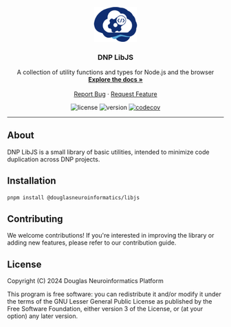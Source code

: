 <!-- PROJECT LOGO -->
<div align="center">
  <a href="https://github.com/DouglasNeuroInformatics/LibJS">
    <img src=".github/assets/libjs-logo.png" alt="Logo" width="100" >
  </a>
  <h3 align="center">DNP LibJS</h3>
  <p align="center">
    A collection of utility functions and types for Node.js and the browser
    <br />
    <a href="https://github.com/DouglasNeuroInformatics/LibJS">
      <strong>Explore the docs »
      </strong>
    </a>
    <br />
    <br />
    <a href="https://github.com/DouglasNeuroInformatics/LibJS/issues" rel="noreferrer" target="_blank">Report Bug</a>
    ·
    <a href="https://github.com/DouglasNeuroInformatics/LibJS/issues" rel="noreferrer" target="_blank">Request Feature</a>
  </p>
</div>

<!-- PROJECT SHIELDS -->
<div align="center">

![license](https://img.shields.io/github/license/DouglasNeuroInformatics/LibJS)
![version](https://img.shields.io/github/package-json/v/DouglasNeuroInformatics/LibJS)
[![codecov](https://codecov.io/gh/DouglasNeuroInformatics/LibJS/graph/badge.svg?token=J9XY9jkGs1)](https://codecov.io/gh/DouglasNeuroInformatics/LibJS)

</div>
<hr />

## About

DNP LibJS is a small library of basic utilities, intended to minimize code duplication across DNP projects.

## Installation

```sh
pnpm install @douglasneuroinformatics/libjs
```

## Contributing

We welcome contributions! If you're interested in improving the library or adding new features, please refer to our contribution guide.

## License

Copyright (C) 2024 Douglas Neuroinformatics Platform

This program is free software: you can redistribute it and/or modify
it under the terms of the GNU Lesser General Public License as published by
the Free Software Foundation, either version 3 of the License, or
(at your option) any later version.
